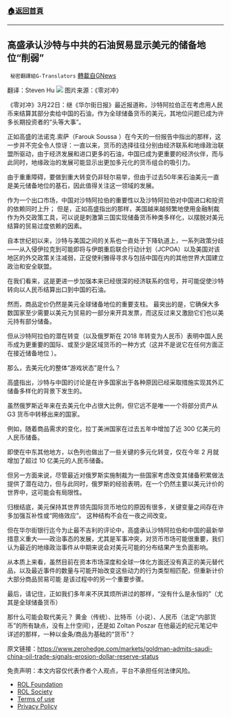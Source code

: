 ###  [:house:返回首頁](https://github.com/ourhimalayas/txt)
---


## 高盛承认沙特与中共的石油贸易显示美元的储备地位“削弱”
` 秘密翻譯組G-Translators` [轉載自GNews](https://gnews.org/zh-hans/2211802/)

翻译：Steven Hu
![](https://assets.gnews.org/wp-content/uploads/2022/03/1-251.jpg)
图片来源：《零对冲》

《零对冲》3月22日：继《华尔街日报》最近报道称，沙特阿拉伯正在考虑用人民币来结算其部分卖给中国的石油，作为全球储备货币的美元，其地位问题已成为许多长期投资者的“头等大事”。

正如高盛的法诺克.索萨（Farouk Soussa ）在今天的一份报告中指出的那样，这一步并不完全令人惊讶：一直以来，货币的选择往往分别由经济联系和地缘政治联盟所驱动，由于经济发展和进口更多的石油，中国已成为更重要的经济伙伴，而与此同时，地缘政治的发展可能显示出更加多元化的货币组合的吸引力。

由于重重障碍，要做到重大转变仍非轻尔易举，但由于过去50年来石油美元一直是美元储备地位的基石，因此值得关注这一领域的发展。

作为一个出口市场，中国对沙特阿拉伯的重要性以及沙特阿拉伯对中国进口和投资的依赖同时上升； 但是，正如高盛指出的那样，美国越来越频繁地使用金融制裁作为外交政策工具，可以说是刺激第三国实现储备货币种类多样化，以摆脱对美元结算的贸易过度依赖的因素。

自本世纪初以来，沙特与美国之间的关系也一直处于下降轨道上，一系列政策分歧——从入侵伊拉克到可能即将与伊朗重启联合行动计划（JCPOA）以及美国对该地区的外交政策关注减弱，正促使利雅得寻求与包括中国在内的其他世界大国建立政治和安全联盟。

在我们看来，这是更进一步加强本来已经很深的经济联系的信号，并可能促使沙特转向以人民币结算出口到中国的石油。

然而，商品定价仍然是美元全球储备地位的重要支柱。 最突出的是，它确保大多数国家至少需要以美元为贸易的一部分来开具发票，而这反过来又激励它们也以美元持有部分储备。

但从沙特阿拉伯的潜在转变（以及俄罗斯在 2018 年转变为人民币）表明中国人民币成为更重要的国际、或至少是区域货币的一种方式（这并不是说它在任何方面正在接近储备地位 ）。

那么，去美元化的整体“游戏状态”是什么？

高盛指出，沙特与中国的讨论是在许多国家出于各种原因已经采取措施实现其外汇储备多样化的背景下发生的。

虽然俄罗斯近年来在去美元化中占很大比例，但它远不是唯一一个将部分资产从 G3 货币中转移出来的国家。

例如，随着商品需求的变化，拉丁美洲国家在过去五年中增加了近 300 亿美元的人民币储备。

即使在中东其他地方，以色列也做出了一些关键的多元化转变，仅在今年 2 月就增加了超过 10 亿美元的人民币储备。

但另一方面来说，尽管最近对俄罗斯实施制裁为一些国家考虑改变其储备积累做法提供了潜在动力，但与此同时，俄罗斯的经验表明，在一个仍然主要以美元计价的世界中，这可能会有局限性。

归根结底，美元保持其世界领先国际货币地位的原因有很多，关键变量之间存在许多加强互补性或“网络效应”。 这种结构不会在一夜之间改变。

但在华尔街银行迄今为止最不吉利的评论中，高盛承认沙特阿拉伯和中国的最新举措意义重大——政治事态的发展，尤其是军事冲突，对货币市场可能很重要，我们认为最近的地缘政治事件从中期来说会对美元可能的分布结果产生负面影响。

从本质上来看，虽然目前在资本市场深度和全球一体化方面还没有真正的美元替代品，以及最近事件的数量与可能开始改变这些动力的行为类型相匹配，但重新计价大部分商品贸易可能 是该过程中的另一个重要步骤。

最后，请记住，正如我们多年来不厌其烦所讲过的那样，“没有什么是永恒的”（尤其是全球储备货币）

那什么可能会取代美元？ 黄金（传统）、比特币（小说）、人民币（法定“内部货币”的所有缺点，没有上什空间），还是如 Zoltan Poszar 在他最近的纪元笔记中详述的那样，一种以金条/商品为基础的“货币”？

原文链接：https://www.zerohedge.com/markets/goldman-admits-saudi-china-oil-trade-signals-erosion-dollar-reserve-status

 

免责声明：本文内容仅代表作者个人观点，平台不承担任何法律风险。

- [ROL Foundation](https://rolfoundation.org/)
- [ROL Society](https://rolsociety.org/)
- [Terms of use](https://gnews.org/terms-of-use-3/)
- [Privacy Policy](https://gnews.org/privacy-policy/)
